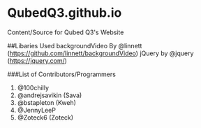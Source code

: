 # QubedQ3.github.io
Content/Source for Qubed Q3's Website

##Libaries Used
backgroundVideo By @linnett (https://github.com/linnett/backgroundVideo)
jQuery by @jquery (https://jquery.com/)

###List of Contributors/Programmers
1. @100chilly
2. @andrejsavikin (Sava)
3. @bstapleton (Kweh)
4. @JennyLeeP
5. @Zoteck6 (Zoteck)
